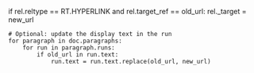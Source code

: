 if rel.reltype == RT.HYPERLINK and rel.target_ref == old_url:
    rel._target = new_url

    # Optional: update the display text in the run
    for paragraph in doc.paragraphs:
        for run in paragraph.runs:
            if old_url in run.text:
                run.text = run.text.replace(old_url, new_url)